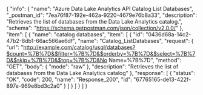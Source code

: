{
  "info": {
    "name": "Azure Data Lake Analytics API Catalog List Databases",
    "_postman_id": "7ea76f87-192e-462a-9220-4679e76b8a33",
    "description": "Retrieves the list of databases from the Data Lake Analytics catalog.",
    "schema": "https://schema.getpostman.com/json/collection/v2.0.0/"
  },
  "item": [
    {
      "name": "catalog databases",
      "item": [
        {
          "id": "0436d68a-14c2-47b2-8db1-66ac566ae6df",
          "name": "Catalog_ListDatabases",
          "request": {
            "url": "http://example.com/catalog/usql/databases?$count=%7B%7D&$filter=%7B%7D&$orderby=%7B%7D&$select=%7B%7D&$skip=%7B%7D&$top=%7B%7D&No Name=%7B%7D",
            "method": "GET",
            "body": {
              "mode": "raw"
            },
            "description": "Retrieves the list of databases from the Data Lake Analytics catalog"
          },
          "response": [
            {
              "status": "OK",
              "code": 200,
              "name": "Response_200",
              "id": "67765165-de13-422f-897e-969e8bd3c2a0"
            }
          ]
        }
      ]
    }
  ]
}